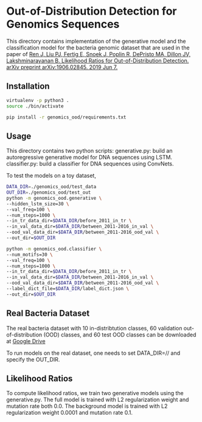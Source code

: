# Out-of-Distribution Detection for Genomics Sequences

This directory contains implementation of the generative model and the classification model for the bacteria genomic dataset that are used in the paper of [Ren J, Liu PJ, Fertig E, Snoek J, Poplin R, DePristo MA, Dillon JV, Lakshminarayanan B. Likelihood Ratios for Out-of-Distribution Detection. arXiv preprint arXiv:1906.02845. 2019 Jun 7.](https://arxiv.org/abs/1906.02845)

## Installation

```bash
virtualenv -p python3 .
source ./bin/activate

pip install -r genomics_ood/requirements.txt
```

## Usage

This directory contains two python scripts:
  generative.py: build an autoregressive generative model for DNA sequences using LSTM.
  classifier.py: build a classifier for DNA sequences using ConvNets.

To test the models on a toy dataset, 

```bash
DATA_DIR=./genomics_ood/test_data
OUT_DIR=./genomics_ood/test_out
python -m genomics_ood.generative \
--hidden_lstm_size=30 \
--val_freq=100 \
--num_steps=1000 \
--in_tr_data_dir=$DATA_DIR/before_2011_in_tr \
--in_val_data_dir=$DATA_DIR/between_2011-2016_in_val \
--ood_val_data_dir=$DATA_DIR/between_2011-2016_ood_val \
--out_dir=$OUT_DIR

python -m genomics_ood.classifier \
--num_motifs=30 \
--val_freq=100 \
--num_steps=1000 \
--in_tr_data_dir=$DATA_DIR/before_2011_in_tr \
--in_val_data_dir=$DATA_DIR/between_2011-2016_in_val \
--ood_val_data_dir=$DATA_DIR/between_2011-2016_ood_val \
--label_dict_file=$DATA_DIR/label_dict.json \
--out_dir=$OUT_DIR
```

## Real Bacteria Dataset

The real bacteria dataset with 10 in-distribtution classes, 60 validation out-of-distribution (OOD) classes, and 60 test OOD classes can be downloaded at [Google Drive](https://drive.google.com/open?id=1Ht9xmzyYPbDouUTl_KQdLTJQYX2CuclR)

To run models on the real dataset, one needs to set DATA_DIR=/<path to the real data directory>/ and specify the OUT_DIR.


## Likelihood Ratios

To compute likelihood ratios, we train two generative models using the generative.py. The full model is trained with L2 regularization weight and mutation rate both 0.0. The background model is trained with L2 regularization weight 0.0001 and mutation rate 0.1.


